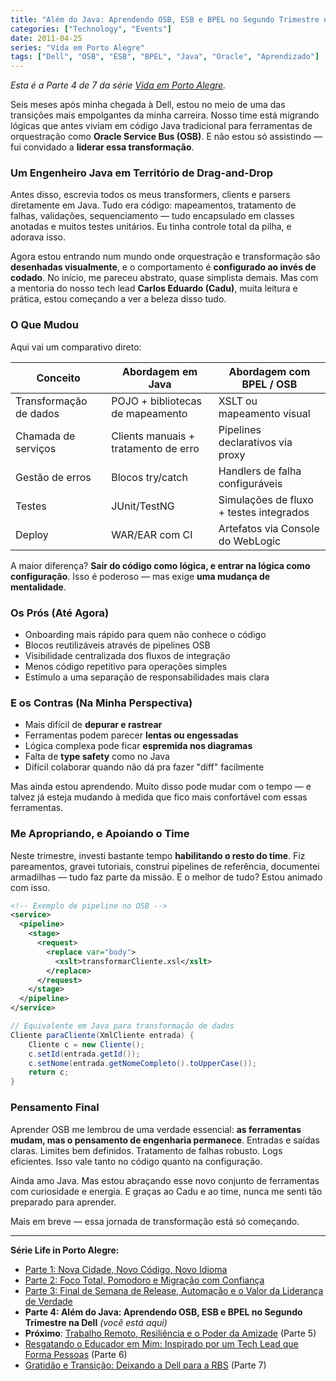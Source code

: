 ```yaml
---
title: "Além do Java: Aprendendo OSB, ESB e BPEL no Segundo Trimestre na Dell"
categories: ["Technology", "Events"]
date: 2011-04-25
series: "Vida em Porto Alegre"
tags: ["Dell", "OSB", "ESB", "BPEL", "Java", "Oracle", "Aprendizado"]
---
```


_Esta é a Parte 4 de 7 da série [Vida em Porto Alegre](/pt/series/vida-em-porto-alegre/)._

Seis meses após minha chegada à Dell, estou no meio de uma das transições mais empolgantes da minha carreira. Nosso time está migrando lógicas que antes viviam em código Java tradicional para ferramentas de orquestração como **Oracle Service Bus (OSB)**. E não estou só assistindo — fui convidado a **liderar essa transformação**.

### Um Engenheiro Java em Território de Drag-and-Drop

Antes disso, escrevia todos os meus transformers, clients e parsers diretamente em Java. Tudo era código: mapeamentos, tratamento de falhas, validações, sequenciamento — tudo encapsulado em classes anotadas e muitos testes unitários. Eu tinha controle total da pilha, e adorava isso.

Agora estou entrando num mundo onde orquestração e transformação são **desenhadas visualmente**, e o comportamento é **configurado ao invés de codado**. No início, me pareceu abstrato, quase simplista demais. Mas com a mentoria do nosso tech lead **Carlos Eduardo (Cadu)**, muita leitura e prática, estou começando a ver a beleza disso tudo.

### O Que Mudou

Aqui vai um comparativo direto:

| Conceito               | Abordagem em Java                    | Abordagem com BPEL / OSB                |
| ---------------------- | ------------------------------------ | --------------------------------------- |
| Transformação de dados | POJO + bibliotecas de mapeamento     | XSLT ou mapeamento visual               |
| Chamada de serviços    | Clients manuais + tratamento de erro | Pipelines declarativos via proxy        |
| Gestão de erros        | Blocos try/catch                     | Handlers de falha configuráveis         |
| Testes                 | JUnit/TestNG                         | Simulações de fluxo + testes integrados |
| Deploy                 | WAR/EAR com CI                       | Artefatos via Console do WebLogic       |

A maior diferença? **Sair do código como lógica, e entrar na lógica como configuração**. Isso é poderoso — mas exige **uma mudança de mentalidade**.

### Os Prós (Até Agora)

- Onboarding mais rápido para quem não conhece o código
- Blocos reutilizáveis através de pipelines OSB
- Visibilidade centralizada dos fluxos de integração
- Menos código repetitivo para operações simples
- Estímulo a uma separação de responsabilidades mais clara

### E os Contras (Na Minha Perspectiva)

- Mais difícil de **depurar e rastrear**
- Ferramentas podem parecer **lentas ou engessadas**
- Lógica complexa pode ficar **espremida nos diagramas**
- Falta de **type safety** como no Java
- Difícil colaborar quando não dá pra fazer "diff" facilmente

Mas ainda estou aprendendo. Muito disso pode mudar com o tempo — e talvez já esteja mudando à medida que fico mais confortável com essas ferramentas.

### Me Apropriando, e Apoiando o Time

Neste trimestre, investi bastante tempo **habilitando o resto do time**. Fiz pareamentos, gravei tutoriais, construí pipelines de referência, documentei armadilhas — tudo faz parte da missão. E o melhor de tudo? Estou animado com isso.

```xml
<!-- Exemplo de pipeline no OSB -->
<service>
  <pipeline>
    <stage>
      <request>
        <replace var="body">
          <xslt>transformarCliente.xsl</xslt>
        </replace>
      </request>
    </stage>
  </pipeline>
</service>
```

```java
// Equivalente em Java para transformação de dados
Cliente paraCliente(XmlCliente entrada) {
    Cliente c = new Cliente();
    c.setId(entrada.getId());
    c.setNome(entrada.getNomeCompleto().toUpperCase());
    return c;
}
```

### Pensamento Final

Aprender OSB me lembrou de uma verdade essencial: **as ferramentas mudam, mas o pensamento de engenharia permanece**. Entradas e saídas claras. Limites bem definidos. Tratamento de falhas robusto. Logs eficientes. Isso vale tanto no código quanto na configuração.

Ainda amo Java. Mas estou abraçando esse novo conjunto de ferramentas com curiosidade e energia. E graças ao Cadu e ao time, nunca me senti tão preparado para aprender.

Mais em breve — essa jornada de transformação está só começando.

---

**Série Life in Porto Alegre:**

- [Parte 1: Nova Cidade, Novo Código, Novo Idioma](/pt/posts/2010-11-15-primeira-semana-dell-porto-alegre/)
- [Parte 2: Foco Total, Pomodoro e Migração com Confiança](/pt/posts/2010-12-16-migracao-foco-pomodoro-dell/)
- [Parte 3: Final de Semana de Release, Automação e o Valor da Liderança de Verdade](/pt/posts/2011-01-30-final-de-semana-de-release-dell/)
- **Parte 4: Além do Java: Aprendendo OSB, ESB e BPEL no Segundo Trimestre na Dell** _(você está aqui)_
- **Próximo**: [Trabalho Remoto, Resiliência e o Poder da Amizade](/pt/posts/2011-10-15-trabalho-remoto-resiliencia-e-amizade/) (Parte 5)
- [Resgatando o Educador em Mim: Inspirado por um Tech Lead que Forma Pessoas](/pt/posts/2011-12-20-resgatando-o-educador-em-mim/) (Parte 6)
- [Gratidão e Transição: Deixando a Dell para a RBS](/pt/posts/2012-04-01-transicao-dell-para-rbs/) (Parte 7)
